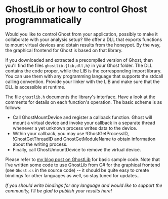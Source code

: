 # GhostLib or how to control Ghost programmatically #

Would you like to control Ghost from your application, possibly to make it collaborate with your analysis setup? We offer a DLL that exports functions to mount virtual devices and obtain results from the honeypot. By the way, the graphical frontend for Ghost is based on that library.

If you downloaded and extracted a precompiled version of Ghost, then you'll find the files `ghostlib.{lib,dll,h}` in your Ghost folder. The DLL contains the code proper, while the LIB is the corresponding import library. You can use them with any programming language that supports the stdcall calling convention. Provide your linker with the LIB and make sure that the DLL is accessible at runtime.

The file `ghostlib.h` documents the library's interface. Have a look at the comments for details on each function's operation. The basic scheme is as follows:
  * Call GhostMountDevice and register a callback function. Ghost will mount a virtual device and invoke your callback in a separate thread whenever a yet unknown process writes data to the device.
  * Within your callback, you may use !GhostGetProcessID, !GhostGetThreadID and GhostGetModuleName to obtain information about the writing process.
  * Finally, call GhostUmountDevice to remove the virtual device.

Please refer to [my blog post on GhostLib](https://honeynet.org/node/908) for basic sample code. Note that I've written some code to use GhostLib from C# for the graphical frontend (see `Ghost.cs` in the source code) -- it should be quite easy to create bindings for other languages as well, so stay tuned for updates...

_If you should write bindings for any language and would like to support the community, I'll be glad to publish your results here!_